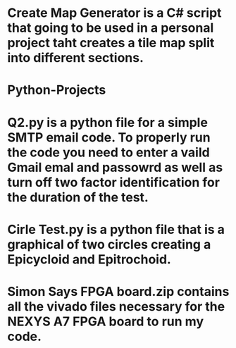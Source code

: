# Create Map Generator is a C# script that going to be used in a personal project taht creates a tile map split into different sections.
# Python-Projects
# Q2.py is a python file for a simple SMTP email code. To properly run the code you need to enter a vaild Gmail emal and passowrd as well as turn off two factor identification for the duration of the test.
# Cirle Test.py is a python file that is a graphical of two circles creating a Epicycloid and Epitrochoid.
# Simon Says FPGA board.zip contains all the vivado files necessary for the NEXYS A7 FPGA board to run my code.
